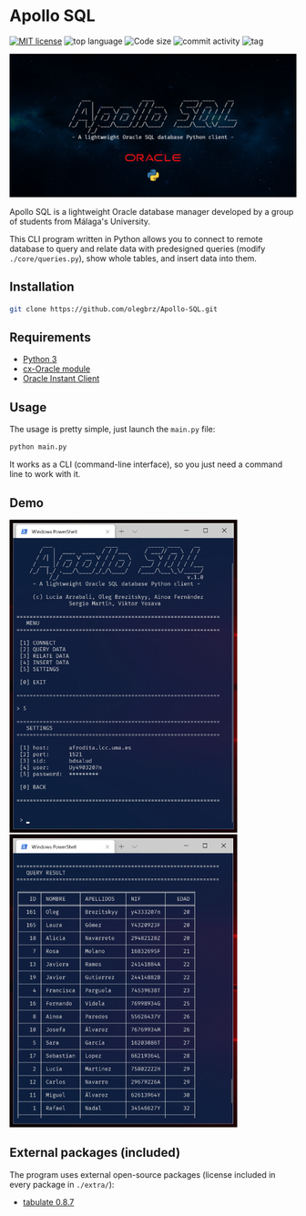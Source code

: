 # Apollo SQL

[![MIT license](https://img.shields.io/github/license/olegbrz/Apollo-SQL?color=teal)](https://lbesson.mit-license.org/) ![top language](https://img.shields.io/github/languages/top/olegbrz/Apollo-SQL) ![Code size](https://img.shields.io/github/languages/code-size/olegbrz/Apollo-SQL?color=green%20green) ![commit activity](https://img.shields.io/github/commit-activity/m/olegbrz/Apollo-SQL?color=green%20green) ![tag](https://img.shields.io/github/v/tag/olegbrz/Apollo-SQL)

![banner](images/apollo_banner.png)

Apollo SQL is a lightweight Oracle database manager developed by a group of students from Málaga's University.

This CLI program written in Python allows you to connect to remote database to query and relate data with predesigned queries (modify `./core/queries.py`), show whole tables, and insert data into them.

## Installation

```bash
git clone https://github.com/olegbrz/Apollo-SQL.git
```

## Requirements

- [Python 3](https://www.python.org/downloads/)
- [cx-Oracle module](https://pypi.org/project/cx-Oracle/)
- [Oracle Instant Client](https://www.oracle.com/database/technologies/instant-client.html)

## Usage

The usage is pretty simple, just launch the `main.py` file:

```bash
python main.py
```

It works as a CLI (command-line interface), so you just need a command line to work with it.

## Demo

<img src="images/demo.png" width="400">
<img src="images/demo1.png" width="400">

## External packages (included)

The program uses external open-source packages (license included in every package in `./extra/`):

- [tabulate 0.8.7](https://pypi.org/project/tabulate/)
